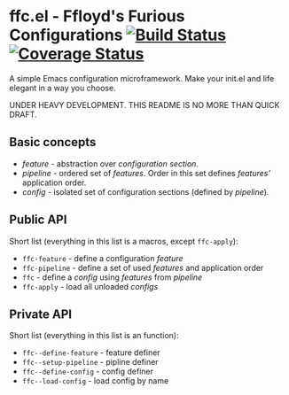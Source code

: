 # ffc.el - Ffloyd's Furious Configurations [![Build Status](https://travis-ci.org/ffloyd/ffc.svg?branch=master)](https://travis-ci.org/ffloyd/ffc) [![Coverage Status](https://coveralls.io/repos/github/ffloyd/ffc/badge.svg?branch=master)](https://coveralls.io/github/ffloyd/ffc?branch=master)

A simple Emacs configuration microframework. Make your init.el and life elegant in a way you choose.

UNDER HEAVY DEVELOPMENT. THIS README IS NO MORE THAN QUICK DRAFT. 

## Basic concepts

* _feature_ - abstraction over _configuration section_.
* _pipeline_ - ordered set of _features_. Order in this set defines _features'_ application order.
* _config_ - isolated set of configuration sections (defined by _pipeline_).

## Public API

Short list (everything in this list is a macros, except `ffc-apply`):

* `ffc-feature` - define a configuration _feature_
* `ffc-pipeline` - define a set of used _features_ and application order
* `ffc` - define a _config_ using _features_ from _pipeline_
* `ffc-apply` - load all unloaded _configs_

## Private API

Short list (everything in this list is an function):

* `ffc--define-feature` - feature definer
* `ffc--setup-pipeline` - pipline definer
* `ffc--define-config` - config definer
* `ffc--load-config` - load config by name
